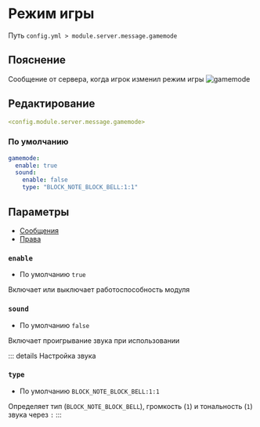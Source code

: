 # Режим игры
Путь `config.yml > module.server.message.gamemode`

## Пояснение
Сообщение от сервера, когда игрок изменил режим игры
![gamemode](/gamemode.png)

## Редактирование
```yaml
<config.module.server.message.gamemode>
```

### По умолчанию
```yaml
gamemode:
  enable: true
  sound:
    enable: false
    type: "BLOCK_NOTE_BLOCK_BELL:1:1"
```

## Параметры

- [Сообщения](/ru/messages/ru_ru/module/server/message/gamemode/)
- [Права](/ru/permissions/module/server/message/gamemode/)

### `enable`
- По умолчанию `true`

Включает или выключает работоспособность модуля

### `sound`
- По умолчанию `false`

Включает проигрывание звука при использовании

::: details Настройка звука
### `type`
- По умолчанию `BLOCK_NOTE_BLOCK_BELL:1:1`

Определяет тип (`BLOCK_NOTE_BLOCK_BELL`), громкость (`1`) и тональность (`1`) звука через `:`
:::
